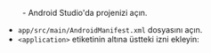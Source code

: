     <uses-permission android:name="android.permission.WRITE_EXTERNAL_STORAGE" />
    - Android Studio'da projenizi açın.
- `app/src/main/AndroidManifest.xml` dosyasını açın.
- `<application>` etiketinin altına üstteki izni ekleyin:

